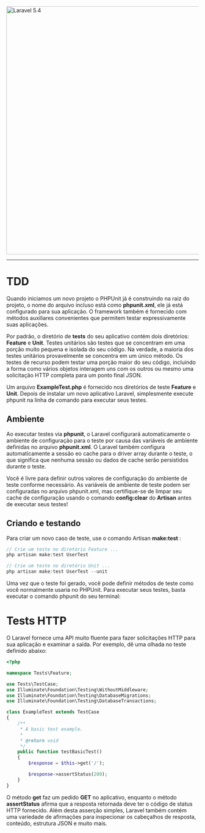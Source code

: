 <img src="http://i.imgur.com/TIlFmyE.png" alt="Laravel 5.4" width="650px">

<hr>

# TDD

Quando iniciamos um novo projeto o PHPUnit já é construindo na raiz do projeto, o nome do arquivo incluso está como **phpunit.xml**, ele já está configurado para sua aplicação. O framework também é fornecido com métodos auxiliares convenientes que permitem testar expressivamente suas aplicações.

Por padrão, o diretório de **tests** do seu aplicativo contém dois diretórios: **Feature** e **Unit**. Testes unitários são testes que se concentram em uma porção muito pequena e isolada do seu código. Na verdade, a maioria dos testes unitários provavelmente se concentra em um único método. Os testes de recurso podem testar uma porção maior do seu código, incluindo a forma como vários objetos interagem uns com os outros ou mesmo uma solicitação HTTP completa para um ponto final JSON.

Um arquivo **ExampleTest.php** é fornecido nos diretórios de teste **Feature** e **Unit**. Depois de instalar um novo aplicativo Laravel, simplesmente execute phpunit na linha de comando para executar seus testes.

## Ambiente

Ao executar testes via **phpunit**, o Laravel configurará automaticamente o ambiente de configuração para o teste por causa das variáveis ​​de ambiente definidas no arquivo **phpunit.xml**. O Laravel também configura automaticamente a sessão eo cache para o driver array durante o teste, o que significa que nenhuma sessão ou dados de cache serão persistidos durante o teste.

Você é livre para definir outros valores de configuração do ambiente de teste conforme necessário. As variáveis ​​de ambiente de teste podem ser configuradas no arquivo phpunit.xml, mas certifique-se de limpar seu cache de configuração usando o comando **config:clear** do **Artisan** antes de executar seus testes!

## Criando e testando

Para criar um novo caso de teste, use o comando Artisan **make:test** :

```PHP
// Crie um teste no diretório Feature ... 
php artisan make:test UserTest

// Crie um teste no diretório Unit ...
php artisan make:test UserTest --unit
```
Uma vez que o teste foi gerado, você pode definir métodos de teste como você normalmente usaria no PHPUnit. Para executar seus testes, basta executar o comando phpunit do seu terminal:

# Tests HTTP

O Laravel fornece uma API muito fluente para fazer solicitações HTTP para sua aplicação e examinar a saída. Por exemplo, dê uma olhada no teste definido abaixo:

```PHP
<?php

namespace Tests\Feature;

use Tests\TestCase;
use Illuminate\Foundation\Testing\WithoutMiddleware;
use Illuminate\Foundation\Testing\DatabaseMigrations;
use Illuminate\Foundation\Testing\DatabaseTransactions;

class ExampleTest extends TestCase
{
    /**
     * A basic test example.
     *
     * @return void
     */
    public function testBasicTest()
    {
        $response = $this->get('/');

        $response->assertStatus(200);
    }
}
```

O método **get** faz um pedido **GET** no aplicativo, enquanto o método **assertStatus** afirma que a resposta retornada deve ter o código de status HTTP fornecido. Além desta asserção simples, Laravel também contém uma variedade de afirmações para inspecionar os cabeçalhos de resposta, conteúdo, estrutura JSON e muito mais.
